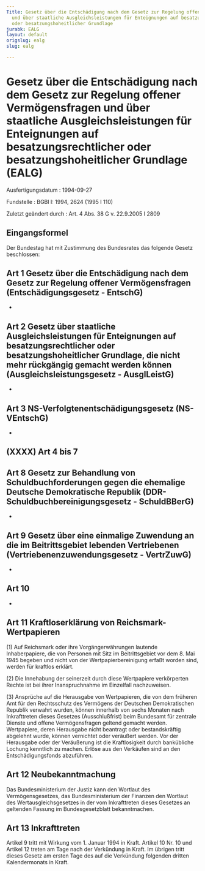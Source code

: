 ```yaml
---
Title: Gesetz über die Entschädigung nach dem Gesetz zur Regelung offener Vermögensfragen
  und über staatliche Ausgleichsleistungen für Enteignungen auf besatzungsrechtlicher
  oder besatzungshoheitlicher Grundlage
jurabk: EALG
layout: default
origslug: ealg
slug: ealg

---
```


# Gesetz über die Entschädigung nach dem Gesetz zur Regelung offener Vermögensfragen und über staatliche Ausgleichsleistungen für Enteignungen auf besatzungsrechtlicher oder besatzungshoheitlicher Grundlage (EALG)

Ausfertigungsdatum
:   1994-09-27

Fundstelle
:   BGBl I: 1994, 2624 (1995 I 110)

Zuletzt geändert durch
:   Art. 4 Abs. 38 G v. 22.9.2005 I 2809


## Eingangsformel

Der Bundestag hat mit Zustimmung des Bundesrates das folgende Gesetz
beschlossen:


## Art 1 Gesetz über die Entschädigung nach dem Gesetz zur Regelung offener Vermögensfragen (Entschädigungsgesetz - EntschG)

-


## Art 2 Gesetz über staatliche Ausgleichsleistungen für Enteignungen auf besatzungsrechtlicher oder besatzungshoheitlicher Grundlage, die nicht mehr rückgängig gemacht werden können (Ausgleichsleistungsgesetz - AusglLeistG)

-


## Art 3 NS-Verfolgtenentschädigungsgesetz (NS-VEntschG)

-


## (XXXX) Art 4 bis 7



## Art 8 Gesetz zur Behandlung von Schuldbuchforderungen gegen die ehemalige Deutsche Demokratische Republik (DDR-Schuldbuchbereinigungsgesetz - SchuldBBerG)

-


## Art 9 Gesetz über eine einmalige Zuwendung an die im Beitrittsgebiet lebenden Vertriebenen (Vertriebenenzuwendungsgesetz - VertrZuwG)

-


## Art 10

-


## Art 11 Kraftloserklärung von Reichsmark-Wertpapieren

(1) Auf Reichsmark oder ihre Vorgängerwährungen lautende
Inhaberpapiere, die von Personen mit Sitz im Beitrittsgebiet vor dem
8\. Mai 1945 begeben und nicht von der Wertpapierbereinigung erfaßt
worden sind, werden für kraftlos erklärt.

(2) Die Innehabung der seinerzeit durch diese Wertpapiere verkörperten
Rechte ist bei ihrer Inanspruchnahme im Einzelfall nachzuweisen.

(3) Ansprüche auf die Herausgabe von Wertpapieren, die von dem
früheren Amt für den Rechtsschutz des Vermögens der Deutschen
Demokratischen Republik verwahrt wurden, können innerhalb von sechs
Monaten nach Inkrafttreten dieses Gesetzes (Ausschlußfrist) beim
Bundesamt für zentrale Dienste und offene Vermögensfragen geltend
gemacht werden. Wertpapiere, deren Herausgabe nicht beantragt oder
bestandskräftig abgelehnt wurde, können vernichtet oder veräußert
werden. Vor der Herausgabe oder der Veräußerung ist die Kraftlosigkeit
durch bankübliche Lochung kenntlich zu machen. Erlöse aus den
Verkäufen sind an den Entschädigungsfonds abzuführen.


## Art 12 Neubekanntmachung

Das Bundesministerium der Justiz kann den Wortlaut des
Vermögensgesetzes, das Bundesministerium der Finanzen den Wortlaut des
Wertausgleichsgesetzes in der vom Inkrafttreten dieses Gesetzes an
geltenden Fassung im Bundesgesetzblatt bekanntmachen.


## Art 13 Inkrafttreten

Artikel 9 tritt mit Wirkung vom 1. Januar 1994 in Kraft. Artikel 10
Nr. 10 und Artikel 12 treten am Tage nach der Verkündung in Kraft. Im
übrigen tritt dieses Gesetz am ersten Tage des auf die Verkündung
folgenden dritten Kalendermonats in Kraft.

